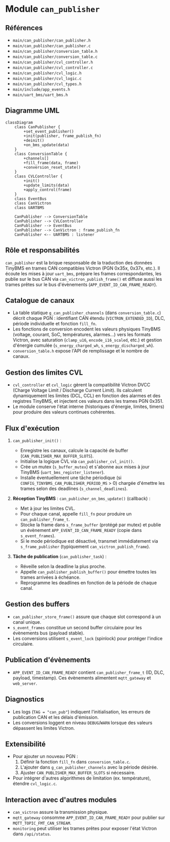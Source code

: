 # Module `can_publisher`

## Références
- `main/can_publisher/can_publisher.h`
- `main/can_publisher/can_publisher.c`
- `main/can_publisher/conversion_table.h`
- `main/can_publisher/conversion_table.c`
- `main/can_publisher/cvl_controller.h`
- `main/can_publisher/cvl_controller.c`
- `main/can_publisher/cvl_logic.h`
- `main/can_publisher/cvl_logic.c`
- `main/can_publisher/cvl_types.h`
- `main/include/app_events.h`
- `main/uart_bms/uart_bms.h`

## Diagramme UML
```mermaid
classDiagram
    class CanPublisher {
        +set_event_publisher()
        +init(publisher, frame_publish_fn)
        +deinit()
        +on_bms_update(data)
    }
    class ConversionTable {
        +channels[]
        +fill_frame(data, frame)
        +conversion_reset_state()
    }
    class CVLController {
        +init()
        +update_limits(data)
        +apply_control(frame)
    }
    class EventBus
    class CanVictron
    class UARTBMS

    CanPublisher --> ConversionTable
    CanPublisher --> CVLController
    CanPublisher --> EventBus
    CanPublisher --> CanVictron : frame_publish_fn
    CanPublisher <-- UARTBMS : listener
```

## Rôle et responsabilités
`can_publisher` est la brique responsable de la traduction des données TinyBMS en trames CAN compatibles Victron (PGN 0x35x, 0x37x, etc.). Il écoute les mises à jour `uart_bms`, prépare les frames correspondantes, les publie sur le bus CAN via `can_victron_publish_frame()` et diffuse aussi les trames prêtes sur le bus d'évènements (`APP_EVENT_ID_CAN_FRAME_READY`).

## Catalogue de canaux
- La table statique `g_can_publisher_channels` (dans `conversion_table.c`) décrit chaque PGN : identifiant CAN étendu (`VICTRON_EXTENDED_ID`), DLC, période individuelle et fonction `fill_fn`.
- Les fonctions de conversion encodent les valeurs physiques TinyBMS (voltage, courant, SoC, températures, alarmes...) vers les formats Victron, avec saturation (`clamp_u16`, `encode_i16_scaled`, etc.) et gestion d'énergie cumulée (`s_energy_charged_wh`, `s_energy_discharged_wh`).
- `conversion_table.h` expose l'API de remplissage et le nombre de canaux.

## Gestion des limites CVL
- `cvl_controller` et `cvl_logic` gèrent la compatibilité Victron DVCC (Charge Voltage Limit / Discharge Current Limit). Ils calculent dynamiquement les limites (DCL, CCL) en fonction des alarmes et des registres TinyBMS, et injectent ces valeurs dans les trames PGN 0x351.
- Le module conserve l'état interne (historiques d'énergie, limites, timers) pour produire des valeurs continues cohérentes.

## Flux d'exécution
1. `can_publisher_init()` :
   - Enregistre les canaux, calcule la capacité de buffer (`CAN_PUBLISHER_MAX_BUFFER_SLOTS`).
   - Initialise la logique CVL via `can_publisher_cvl_init()`.
   - Crée un mutex (`s_buffer_mutex`) et s'abonne aux mises à jour TinyBMS (`uart_bms_register_listener`).
   - Installe éventuellement une tâche périodique (si `CONFIG_TINYBMS_CAN_PUBLISHER_PERIOD_MS` > 0) chargée d'émettre les trames selon des deadlines (`s_channel_deadlines`).

2. **Réception TinyBMS** : `can_publisher_on_bms_update()` (callback) :
   - Met à jour les limites CVL.
   - Pour chaque canal, appelle `fill_fn` pour produire un `can_publisher_frame_t`.
   - Stocke la frame dans `s_frame_buffer` (protégé par mutex) et publie un évènement `APP_EVENT_ID_CAN_FRAME_READY` (copie dans `s_event_frames`).
   - Si le mode périodique est désactivé, transmet immédiatement via `s_frame_publisher` (typiquement `can_victron_publish_frame`).

3. **Tâche de publication** (`can_publisher_task`) :
   - Réveille selon la deadline la plus proche.
   - Appelle `can_publisher_publish_buffer()` pour émettre toutes les trames arrivées à échéance.
   - Reprogramme les deadlines en fonction de la période de chaque canal.

## Gestion des buffers
- `can_publisher_store_frame()` assure que chaque slot correspond à un canal unique.
- `s_event_frames` constitue un second buffer circulaire pour les évènements bus (payload stable).
- Les conversions utilisent `s_event_lock` (spinlock) pour protéger l'indice circulaire.

## Publication d'évènements
- `APP_EVENT_ID_CAN_FRAME_READY` contient `can_publisher_frame_t` (ID, DLC, payload, timestamp). Ces évènements alimentent `mqtt_gateway` et `web_server`.

## Diagnostics
- Les logs (`TAG = "can_pub"`) indiquent l'initialisation, les erreurs de publication CAN et les délais d'émission.
- Les conversions loggent en niveau `DEBUG`/`WARN` lorsque des valeurs dépassent les limites Victron.

## Extensibilité
- Pour ajouter un nouveau PGN :
  1. Définir la fonction `fill_fn` dans `conversion_table.c`.
  2. L'ajouter dans `g_can_publisher_channels` avec la période désirée.
  3. Ajuster `CAN_PUBLISHER_MAX_BUFFER_SLOTS` si nécessaire.
- Pour intégrer d'autres algorithmes de limitation (ex. température), étendre `cvl_logic.c`.

## Interaction avec d'autres modules
- `can_victron` assure la transmission physique.
- `mqtt_gateway` consomme `APP_EVENT_ID_CAN_FRAME_READY` pour publier sur `MQTT_TOPIC_FMT_CAN_STREAM`.
- `monitoring` peut utiliser les trames prêtes pour exposer l'état Victron dans `/api/status`.
